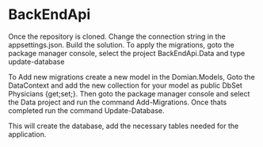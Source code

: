 # BackEndApi
Once the repository is cloned.
Change the connection string in the appsettings.json.
Build the solution.
To apply the migrations, goto the package manager console, select the project BackEndApi.Data and type 
update-database

To Add new migrations create a new model in the Domian.Models, Goto the DataContext 
and add the new collection for your model as public DbSet<Physician> Physicians {get;set;}. Then goto the 
package manager console and select the Data project and run the command Add-Migrations. Once thats completed 
run the command Update-Database.

This will create the database, add the necessary tables needed for the application.
